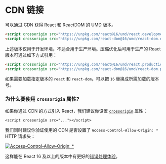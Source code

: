 # CDN 链接

可以通过 CDN 获得 React 和 ReactDOM 的 UMD 版本。

```html
<script crossorigin src="https://unpkg.com/react@16/umd/react.development.js"></script>
<script crossorigin src="https://unpkg.com/react-dom@16/umd/react-dom.development.js"></script>
```

上述版本仅用于开发环境，不适合用于生产环境。压缩优化后可用于生产的 React 版本可通过如下方式引用：

```html
<script crossorigin src="https://unpkg.com/react@16/umd/react.production.min.js"></script>
<script crossorigin src="https://unpkg.com/react-dom@16/umd/react-dom.production.min.js"></script>
```

如果需要加载指定版本的 `react` 和 `react-dom`，可以把 `16` 替换成所需加载的版本号。

### 为什么要使用 `crossorigin` 属性?

如果你通过 CDN 的方式引入 React，我们建议你设置 [`crossorigin`](https://developer.mozilla.org/en-US/docs/Web/HTML/CORS_settings_attributes) 属性：

```php+HTML
<script crossorigin src="..."></script>
```

我们同时建议你验证使用的 CDN 是否设置了 `Access-Control-Allow-Origin: *` HTTP 请求头：

[![Access-Control-Allow-Origin: *](https://zh-hans.reactjs.org/static/89baed0a6540f29e954065ce04661048/13ae7/cdn-cors-header.png)](https://zh-hans.reactjs.org/static/89baed0a6540f29e954065ce04661048/13ae7/cdn-cors-header.png)

这样能在 React 16 及以上的版本中有更好的[错误处理体验](https://zh-hans.reactjs.org/blog/2017/07/26/error-handling-in-react-16.html)。